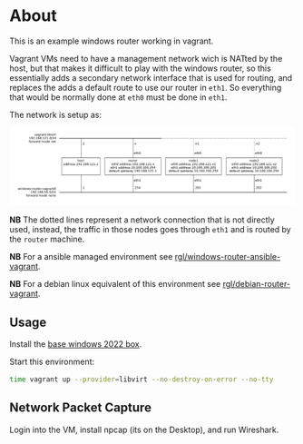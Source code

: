 # About

This is an example windows router working in vagrant.

Vagrant VMs need to have a management network wich is NATted by the host,
but that makes it difficult to play with the windows router, so this essentially
adds a secondary network interface that is used for routing, and replaces the
adds a default route to use our router in `eth1`. So everything that would be
normally done at `eth0` must be done in `eth1`.

The network is setup as:

![](diagram.png)

**NB** The dotted lines represent a network connection that is not directly used,
instead, the traffic in those nodes goes through `eth1` and is routed by the
`router` machine.

**NB** For a ansible managed environment see [rgl/windows-router-ansible-vagrant](https://github.com/rgl/windows-router-ansible-vagrant).

**NB** For a debian linux equivalent of this environment see
[rgl/debian-router-vagrant](https://github.com/rgl/debian-router-vagrant).

## Usage

Install the [base windows 2022 box](https://github.com/rgl/windows-vagrant).

Start this environment:

```bash
time vagrant up --provider=libvirt --no-destroy-on-error --no-tty
```

## Network Packet Capture

Login into the VM, install npcap (its on the Desktop), and run Wireshark.
